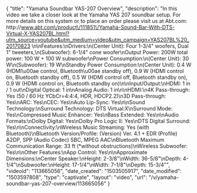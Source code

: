 {
    "title": "Yamaha Soundbar YAS-207 Overview",
    "description": "In this video we take a closer look at the Yamaha YAS 207 soundbar setup.  For more details on this system or to place an order please visit us at Abt.com: http:\/\/www.abt.com\/product\/111851\/Yamaha-Sound-Bar-With-DTS-Virtual-X-YAS207BL.html?utm_source=youtube&utm_medium=video&utm_campaign=YAS207BL%20_20170823 \n\nFeatures:\nDrivers:\n(Center Unit): Four 1-3\/4\" woofers, Dual 1\" tweeters,\n(Subwoofer): 6-1\/4\" cone woofer\nOutput Power: 200W total power: 100 W + 100 W subwoofer\nPower Consumption:\n(Center Unit): 30 W\n(Subwoofer): 19 W\nStandby Power Consumption:\n(Center Unit): 0.4 W (HDMI\u00ae control, Bluetooth\u00ae standby off), 0.9 W (HDMI control on, Bluetooth standby off), 0.5 W (HDMI control off, Bluetooth standby on), 0.9 W (HDMI control on, Bluetooth standby on)\n\nInput\/Output:\nHDMI: 1 in \/ 1 out\nDigital Optical: 1 in\nAnalog Audio: 1 in\n\nHDMI:\n4K Pass-through: Yes (50 \/ 60 Hz YCbCr=4:4:4, HDR, HDCP2.2)\n3D Pass-through: Yes\nARC: Yes\nCEC: Yes\nAuto Lip-Sync: Yes\n\nSound Technology:\nSurround Technology: DTS Virtual:X\nSurround Mode: Yes\nCompressed Music Enhancer: Yes\nBass Extended: Yes\n\nAudio Formats:\nDolby Digital: Yes\nDolby Pro Logic II: Yes\nDTS Digital Surround: Yes\n\nConnectivity:\nWireless Music Streaming: Yes (with Bluetooth)\nBluetooth Version\/Profile: (Version) Ver. 4.1 + EDR (Profile) A2DP, SPP (Audio Codec) SBC, MPEG AAC\nBluetooth Maximum Communication Range: 33 ft (*without obstructions)\nWireless Subwoofer: Yes\n\nOther Features:\nApp Control: Yes\n\nApproximate Dimensions:\nCenter Speaker:\nHeight: 2-3\/8\"\nWidth: 36-5\/8\"\nDepth: 4-1\/4\"\nSubwoofer:\nHeight: 17-1\/4\"\nWidth: 7-1\/8\"\nDepth: 15-3\/4\"",
    "videoid": "113665056",
    "date_created": "1503505917",
    "date_modified": "1503597808",
    "type": "captivate",
    "layout": "video",
    "url": "\/v\/yamaha-soundbar-yas-207-overview\/113665056"
}